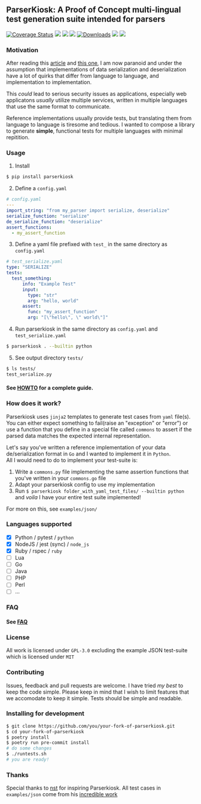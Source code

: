 ## ParserKiosk: A Proof of Concept multi-lingual test generation suite intended for parsers
[![Coverage Status](https://coveralls.io/repos/github/R9295/parserkiosk/badge.svg)](https://coveralls.io/github/R9295/parserkiosk)
![](https://img.shields.io/github/commit-activity/w/R9295/parserkiosk?style=flat-square)
![](https://img.shields.io/github/issues/R9295/parserkiosk?style=flat-square)
![](https://img.shields.io/pypi/v/parserkiosk?style=flat-square)
[![Downloads](https://pepy.tech/badge/parserkiosk/week)](https://pepy.tech/project/parserkiosk)
![](https://img.shields.io/pypi/format/parserkiosk?style=flat-square)
![](https://img.shields.io/badge/code%20style-black-000000.svg)

### Motivation
After reading this [article](https://seriot.ch/projects/parsing_json.html) and [this one](https://bishopfox.com/blog/json-interoperability-vulnerabilities), I am now paranoid and under the assumption that implementations of data serialization and deserialization have a lot of quirks that differ from language to language, and implementation to implementation.

This _could_ lead to serious security issues as applications, especially web applicatons _usually_ utilize multiple services, written in multiple languages that use the same format to communicate. 

Reference implementations usually provide tests, but translating them from language to language is tiresome and tedious. I wanted to compose a library to generate **simple**, functional tests for multiple languages with minimal repitition. 

### Usage
1. Install 
``` bash
$ pip install parserkiosk
```
2. Define a ``config.yaml``
``` yaml
# config.yaml
---
import_string: "from my_parser import serialize, deserialize"
serialize_function: "serialize"
de_serialize_function: "deserialize"
assert_functions:
  - my_assert_function
```
3. Define a yaml file prefixed with ``test_`` in the same directory as ``config.yaml``
``` yaml
# test_serialize.yaml
type: "SERIALIZE"
tests:
  test_something:
      info: "Example Test"
      input:
        type: "str"
        arg: "hello, world"
      assert:
        func: "my_assert_function"
        arg: "[\"hello\", \" world\"]"
```
4. Run parserkiosk in the same directory as ```config.yaml``` and ``test_serialize.yaml``
``` bash
$ parserkiosk . --builtin python
```
5. See output directory ```tests/```
``` bash
$ ls tests/
test_serialize.py
```


#### See [HOWTO](HOWTO.md) for a complete guide.

### How does it work?
Parserkiosk uses ``jinja2`` templates to generate test cases from ``yaml`` file(s). You can either expect something to fail(raise an "exception" or "error") or use a function that you define in a special file called ```commons``` to assert if the parsed data matches the expected internal representation. 

Let's say you've written a reference implementation of your data de/serialization format in ``Go`` and I wanted to implement it in ``Python``.  
All I would need to do to implement your test-suite is:
1. Write a ```commons.py``` file implementing the same assertion functions that you've written in your ``commons.go`` file
2. Adapt your parserkiosk config to use my implementation
3. Run ```$ parserkiosk folder_with_yaml_test_files/ --builtin python``` and _voila_ I have your entire test suite implemented!

For more on this, see ```examples/json/```

### Languages supported
- [x] Python / pytest / ``python``
- [x] NodeJS / jest (sync) / ``node_js``
- [x] Ruby / rspec / ``ruby``
- [ ] Lua 
- [ ] Go
- [ ] Java
- [ ] PHP
- [ ] Perl
- [ ] ...

### FAQ
#### See [FAQ](FAQ.md) 

### License
All work is licensed under ```GPL-3.0``` excluding the example JSON test-suite which is licensed under ```MIT```

### Contributing
Issues, feedback and pull requests are welcome. I have tried _my best_ to keep the code simple. Please keep in mind that I wish to limit features that we accomodate to keep it simple. Tests should be simple and readable.

### Installing for development
``` bash
$ git clone https://github.com/you/your-fork-of-parserkiosk.git
$ cd your-fork-of-parserkiosk
$ poetry install
$ poetry run pre-commit install
# do some changes
$ ./runtests.sh
# you are ready!
```
### Thanks
Special thanks to [nst](https://github.com/nst/) for inspiring Parserkiosk. All test cases in ``examples/json`` come from his [incredible work](https://github.com/nst/JSONTestSuite)
